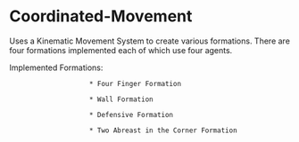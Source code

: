 # Coordinated-Movement
Uses a Kinematic Movement System to create various formations. There are four formations implemented each of which use four agents. 


Implemented Formations: 
                        
                        * Four Finger Formation
                       
                        * Wall Formation
                        
                        * Defensive Formation
                        
                        * Two Abreast in the Corner Formation
